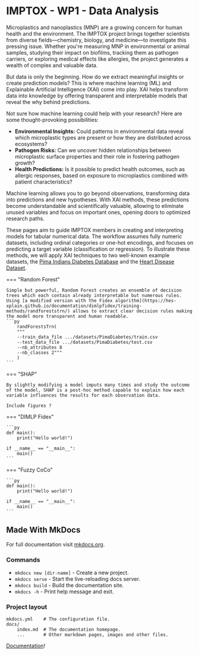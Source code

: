 # IMPTOX - WP1 - Data Analysis

Microplastics and nanoplastics (MNP) are a growing concern for human health and the environment. The IMPTOX project brings together scientists from diverse fields—chemistry, biology, and medicine—to investigate this pressing issue. Whether you're measuring MNP in environmental or animal samples, studying their impact on biofilms, tracking them as pathogen carriers, or exploring medical effects like allergies, the project generates a wealth of complex and valuable data.

But data is only the beginning. How do we extract meaningful insights or create prediction models? This is where machine learning (ML) and Explainable Artificial Intelligence (XAI) come into play. XAI helps transform data into knowledge by offering transparent and interpretable models that reveal the why behind predictions.



Not sure how machine learning could help with your research? Here are some thought-provoking possibilities:  

- **Environmental Insights:** Could patterns in environmental data reveal which microplastic types are present or how they are distributed across ecosystems?  
- **Pathogen Risks:** Can we uncover hidden relationships between microplastic surface properties and their role in fostering pathogen growth?  
- **Health Predictions:** Is it possible to predict health outcomes, such as allergic responses, based on exposure to microplastics combined with patient characteristics?  

Machine learning allows you to go beyond observations, transforming data into predictions and new hypotheses. With XAI methods, these predictions become understandable and scientifically valuable, allowing to eliminate unused variables and focus on important ones, opening doors to optimized research paths.  


These pages aim to guide IMPTOX members in creating and interpreting models for tabular numerical data. The workflow assumes fully numeric datasets, including ordinal categories or one-hot encodings, and focuses on predicting a target variable (classification or regression). To illustrate these methods, we will apply XAI techniques to two well-known example datasets, the [Pima Indians Diabetes Database](https://www.kaggle.com/datasets/uciml/pima-indians-diabetes-database) and the [Heart Disease Dataset](https://www.kaggle.com/datasets/johnsmith88/heart-disease-dataset).



=== "Random Forest"

    Simple but powerful, Random Forest creates an ensemble of decision trees which each contain already interpretable but numerous rules. Using [a modified version with the Fidex algorithm](https://hes-xplain.github.io/documentation/dimlpfidex/training-methods/randforeststrn/) allows to extract clear decision rules making the model more transparent and human readable. 
    ```py
        randForestsTrn(
        """
        --train_data_file .../datasets/PimaDiabetes/train.csv 
        --test_data_file .../datasets/PimaDiabetes/test.csv 
        --nb_attributes 8 
        --nb_classes 2"""
        )
    ```

=== "SHAP"

    By slightly modifying a model imputs many times and study the outcome of the model, SHAP is a post-hoc method capable to explain how each variable influences the results for each observation data. 

    Include figures ?
    
=== "DIMLP Fidex"

    ```py
    def main():
        print("Hello world!")

    if __name__ == "__main__":
        main()
    ```
=== "Fuzzy CoCo"

    ```py
    def main():
        print("Hello world!")

    if __name__ == "__main__":
        main()
    ```




## Made With MkDocs

For full documentation visit [mkdocs.org](https://www.mkdocs.org).

### Commands

* `mkdocs new [dir-name]` - Create a new project.
* `mkdocs serve` - Start the live-reloading docs server.
* `mkdocs build` - Build the documentation site.
* `mkdocs -h` - Print help message and exit.

### Project layout

    mkdocs.yml    # The configuration file.
    docs/
        index.md  # The documentation homepage.
        ...       # Other markdown pages, images and other files.



[Documentation](https://squidfunk.github.io/mkdocs-material/getting-started/)!
